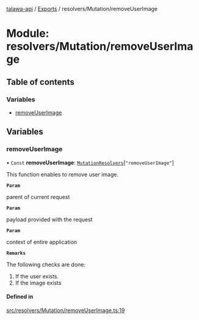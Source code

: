 [talawa-api](../README.md) / [Exports](../modules.md) / resolvers/Mutation/removeUserImage

# Module: resolvers/Mutation/removeUserImage

## Table of contents

### Variables

- [removeUserImage](resolvers_Mutation_removeUserImage.md#removeuserimage)

## Variables

### removeUserImage

• `Const` **removeUserImage**: [`MutationResolvers`](types_generatedGraphQLTypes.md#mutationresolvers)[``"removeUserImage"``]

This function enables to remove user image.

**`Param`**

parent of current request

**`Param`**

payload provided with the request

**`Param`**

context of entire application

**`Remarks`**

The following checks are done:
1. If the user exists.
2. If the image exists

#### Defined in

[src/resolvers/Mutation/removeUserImage.ts:19](https://github.com/PalisadoesFoundation/talawa-api/blob/612a320/src/resolvers/Mutation/removeUserImage.ts#L19)
